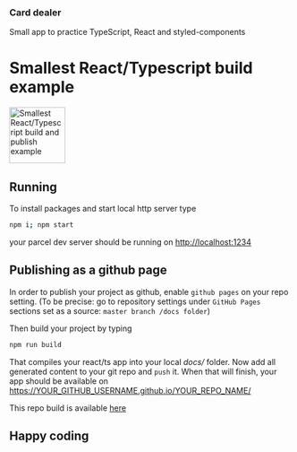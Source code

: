 ### Card dealer 
Small app to practice 
TypeScript, React and styled-components

# Smallest React/Typescript build example

<img alt="Smallest React/Typescript build and publish example" src="https://www.svgrepo.com/show/84150/hedgehog.svg" width="100px" />

## Running

To install packages and start local http server type

```sh
npm i; npm start
```

your parcel dev server should be running on [http://localhost:1234](http://localhost:1234)

## Publishing as a github page

In order to publish your project as github, enable `github pages` on your repo setting. 
(To be precise: go to repository settings under `GitHub Pages` sections set as a source: `master branch /docs folder`)

Then build your project by typing

```sh
npm run build
```

That compiles your react/ts app into your local _docs/_ folder. Now add all generated content to your git repo and `push` it.
When that will finish, your app should be available on https://YOUR_GITHUB_USERNAME.github.io/YOUR_REPO_NAME/ 

This repo build is available [here](https://gmoskal.github.io/smallest-react-ts/)
## Happy coding
